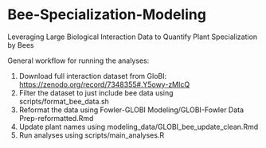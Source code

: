 # Bee-Specialization-Modeling
Leveraging Large Biological Interaction Data to Quantify Plant Specialization by Bees

General workflow for running the analyses:

1) Download full interaction dataset from GloBI: https://zenodo.org/record/7348355#.Y5owy-zMIcQ
2) Filter the dataset to just include bee data using scripts/format_bee_data.sh
3) Reformat the data using Fowler-GLOBI Modeling/GLOBI-Fowler Data Prep-reformatted.Rmd
4) Update plant names using modeling_data/GLOBI_bee_update_clean.Rmd
5) Run analyses using scripts/main_analyses.R
